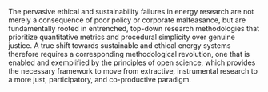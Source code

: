 The pervasive ethical and sustainability failures in energy research are not merely a consequence of poor policy or corporate malfeasance, but are fundamentally rooted in entrenched, top-down research methodologies that prioritize quantitative metrics and procedural simplicity over genuine justice. A true shift towards sustainable and ethical energy systems therefore requires a corresponding methodological revolution, one that is enabled and exemplified by the principles of open science, which provides the necessary framework to move from extractive, instrumental research to a more just, participatory, and co-productive paradigm. 